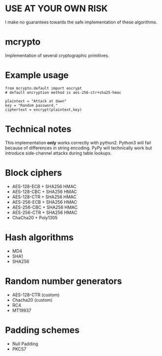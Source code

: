 # USE AT YOUR OWN RISK

I make no guarantees towards the safe implementation of these
algorithms.

# mcrypto

Implementation of several cryptographic primitives.

# Example usage

    from mcrypto.default import encrypt
    # default encryption method is aes-256-ctr+sha25-hmac

    plaintext = "Attack at dawn"
    key = "Random password."
    ciphertext = encrypt(plaintext,key)

# Technical notes

This implementation **only** works correctly with python2. Python3
will fail because of differences in string encoding. PyPy will
technically work but introduce side-channel attacks during table
lookups.

# Block ciphers

- AES-128-ECB + SHA256 HMAC
- AES-128-CBC + SHA256 HMAC
- AES-128-CTR + SHA256 HMAC
- AES-256-ECB + SHA256 HMAC
- AES-256-CBC + SHA256 HMAC
- AES-256-CTR + SHA256 HMAC
- ChaCha20 + Poly1305

# Hash algorithms

- MD4
- SHA1
- SHA256

# Random number generators

- AES-128-CTR (custom)
- Chacha20 (custom)
- RC4
- MT19937

# Padding schemes

- Null Padding
- PKCS7
